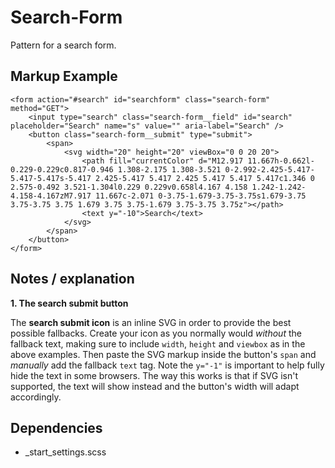Search-Form
===========

Pattern for a search form.


Markup Example
--------------

```
<form action="#search" id="searchform" class="search-form" method="GET">
    <input type="search" class="search-form__field" id="search" placeholder="Search" name="s" value="" aria-label="Search" />
    <button class="search-form__submit" type="submit">
        <span>
            <svg width="20" height="20" viewBox="0 0 20 20">
                <path fill="currentColor" d="M12.917 11.667h-0.662l-0.229-0.229c0.817-0.946 1.308-2.175 1.308-3.521 0-2.992-2.425-5.417-5.417-5.417s-5.417 2.425-5.417 5.417 2.425 5.417 5.417 5.417c1.346 0 2.575-0.492 3.521-1.304l0.229 0.229v0.658l4.167 4.158 1.242-1.242-4.158-4.167zM7.917 11.667c-2.071 0-3.75-1.679-3.75-3.75s1.679-3.75 3.75-3.75 3.75 1.679 3.75 3.75-1.679 3.75-3.75 3.75z"></path>
                <text y="-10">Search</text>
            </svg>
        </span>
    </button>
</form>
```


Notes / explanation
-------------------

**1. The search submit button**

The **search submit icon** is an inline SVG in order to provide the best possible fallbacks.
Create your icon as you normally would *without* the fallback text, making sure to include `width`, `height` and `viewbox` as in the above examples.
Then paste the SVG markup inside the button's `span` and *manually* add the fallback `text` tag. Note the `y="-1"` is important to help fully hide the text in some browsers.
The way this works is that if SVG isn't supported, the text will show instead and the button's width will adapt accordingly.

Dependencies
------------

* _start_settings.scss